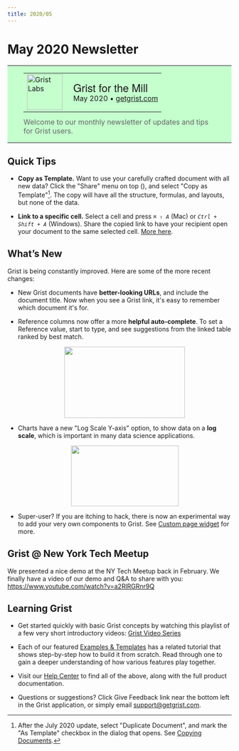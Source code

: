 ```yaml
---
title: 2020/05
---
```


# May 2020 Newsletter

<style>
  /* restore some poorly overridden defaults */
  .newsletter-header .table {
    background-color: initial;
    border: initial;
  }
  .newsletter-header .table > tbody > tr > td {
    padding: initial;
    border: initial;
    vertical-align: initial;
  }
  .newsletter-header img.header-img {
    padding: initial;
    max-width: initial;
    display: initial;
    padding: initial;
    line-height: initial;
    background-color: initial;
    border: initial;
    border-radius: initial;
    margin: initial;
  }

  /* copy newsletter styles, with a prefix for sufficient specificity */
  .newsletter-header .header {
    border: none;
    padding: 0;
    margin: 0;
  }
  .newsletter-header table > tbody > tr > td.header-image {
    width: 80px;
    padding-right: 16px;
  }
  .newsletter-header table > tbody > tr > td.header-text {
    background-color: #c4ffcd;
    padding: 16px 36px;
  }
  .newsletter-header table.header-top {
    border: none;
    padding: 0;
    margin: 0;
    width: 100%;
  }
  .header-title {
    font-family: Helvetica Neue, Helvetica, Arial, sans-serif;
    font-size: 24px;
    line-height: 28px;
  }
  .header-month {
  }
  .header-welcome {
    margin-top: 12px;
    color: #666666;
  }
</style>
<div class="newsletter-header">
<table class="header" cellpadding="0" cellspacing="0" border="0"><tr>
  <td class="header-text">
    <table class="header-top"><tr>
      <td class="header-image">
        <a href="https://www.getgrist.com">
          <img class="header-img" src="/images/newsletters/grist-labs.png" width="80" height="80" alt="Grist Labs" border="0">
        </a>
      </td>
      <td class="header-top-text">
        <div class="header-title">Grist for the Mill</div>
        <div class="header-month">May 2020
          &#8226; <a href="https://www.getgrist.com/">getgrist.com</a></div>
      </td>
    </tr></table>
    <div class="header-welcome">
      Welcome to our monthly newsletter of updates and tips for Grist users.
    </div>
  </td>
</tr></table>
</div>

## Quick Tips

- **Copy as Template.** Want to use your carefully crafted document
  with all new data? Click the "Share" menu on top
  (<span class="grist-icon" style="--icon: var(--icon-Share)"></span>),
  and select "Copy as Template"[^copy-as-template]. The copy will have all the structure,
  formulas, and layouts, but none of the data.

- **Link to a specific cell.** Select a cell and press
  <code class="keys">*⌘* *⇧* *A*</code> (Mac)
  or <code class="keys">*Ctrl* + *Shift* + *A*</code> (Windows).
  Share the copied link to have your recipient open your document to the
  same selected cell. [More here](../enter-data.md#linking-to-cells).

[^copy-as-template]: After the July 2020 update, select "Duplicate Document", and mark the "As
Template" checkbox in the dialog that opens. See [Copying Documents](../copying-docs.md#duplicating-documents).

## What’s New

Grist is being constantly improved. Here are some of the more recent changes:

- New Grist documents have **better-looking URLs**, and include the
  document title. Now when you see a Grist link, it's easy to remember
  which document it's for.

- Reference columns now offer a more **helpful auto-complete**.
  To set a Reference value, start to type, and see
  suggestions from the linked table ranked by best match.
  <p><center>
    <img class="content-image" src="/images/newsletters/2020-05/autocomplete.png" height="160" width="271">
  </center></p>

- Charts have a new "Log Scale Y-axis" option, to show data on a
  **log scale**, which is important in many data science applications.
  <p><center>
    <img class="content-image" src="/images/newsletters/2020-05/log-scale.png" height="136" width="242">
  </center></p>

- Super-user? If you are itching to hack, there is now an experimental
  way to add your very own components to Grist. See
  [Custom page widget](../widget-custom.md#page-widget-custom) for more.

## Grist @ New York Tech Meetup

We presented a nice demo at the NY Tech Meetup back in February. We finally
have a video of our demo and Q&A to share with you:
<https://www.youtube.com/watch?v=a2RlRGRnr9Q>

## Learning Grist

- Get started quickly with basic Grist concepts by watching this playlist
  of a few very short introductory videos:
  [Grist Video Series](https://www.youtube.com/playlist?list=PL3Q9Tu1JOy_4Mq8JlcjZXEMyJY69kda44)

- Each of our featured [Examples & Templates](https://docs.getgrist.com/p/templates)
  has a related tutorial that shows step-by-step how to build it
  from scratch. Read through one to gain a deeper understanding of how
  various features play together.

- Visit our [Help Center](../index.md) to
  find all of the above, along with the full product documentation.

- Questions or suggestions? Click
  <span class="app-menu-item"><span class="grist-icon" style="--icon: var(--icon-Feedback)"></span> Give Feedback</span>
  link near the bottom left in the Grist application, or simply email
  <support@getgrist.com>.
